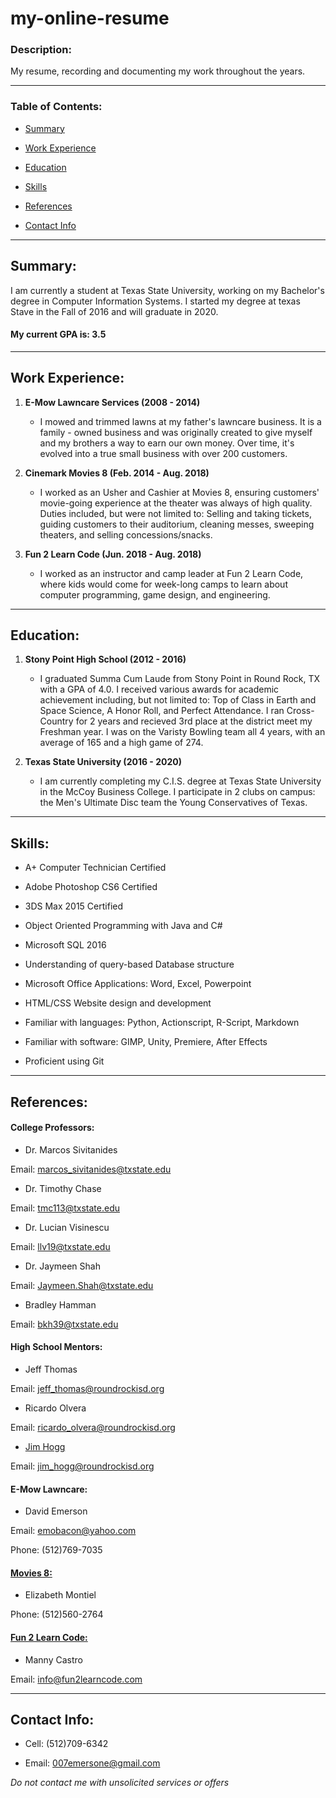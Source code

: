 # my-online-resume

### Description:

My resume, recording and documenting my work throughout the years.

---

### Table of Contents:

* [Summary](https://github.com/EnEmerson/my-online-resume#summary)

* [Work Experience](https://github.com/EnEmerson/my-online-resume#work-experience)

* [Education](https://github.com/EnEmerson/my-online-resume#education)

* [Skills](https://github.com/EnEmerson/my-online-resume#skills)

* [References](https://github.com/EnEmerson/my-online-resume#references)

* [Contact Info](https://github.com/EnEmerson/my-online-resume#contact-info)

---

## Summary:

I am currently a student at Texas State University, working on my Bachelor's degree in Computer Information Systems. I started my degree at texas Stave in the Fall of 2016 and will graduate in 2020.

#### My current GPA is: 3.5

---

## Work Experience:

1. **E-Mow Lawncare Services (2008 \- 2014)**
	* I mowed and trimmed lawns at my father's lawncare business. It is a family \- owned business and was originally created to give myself and my brothers a way to earn our own money. Over time, it's evolved into a true small business with over 200 customers.

2. **Cinemark Movies 8 (Feb. 2014 \- Aug. 2018)**
	* I worked as an Usher and Cashier at Movies 8, ensuring customers' movie\-going experience at the theater was always of high quality. Duties included, but were not limited to: Selling and taking tickets, guiding customers to their auditorium, cleaning messes, sweeping theaters, and selling concessions/snacks.

3. **Fun 2 Learn Code (Jun. 2018 \- Aug. 2018)**
	* I worked as an instructor and camp leader at Fun 2 Learn Code, where kids would come for week\-long camps to learn about computer programming, game design, and engineering.

---

## Education:

1. **Stony Point High School (2012 \- 2016)**
	* I graduated Summa Cum Laude from Stony Point in Round Rock, TX with a GPA of 4.0. I received various awards for academic achievement including, but not limited to: Top of Class in Earth and Space Science, A Honor Roll, and Perfect Attendance. I ran Cross\-Country for 2 years and recieved 3rd place at the district meet my Freshman year. I was on the Varisty Bowling team all 4 years, with an average of 165 and a high game of 274.

2. **Texas State University (2016 \- 2020)**
	* I am currently completing my C.I.S. degree at Texas State University in the McCoy Business College. I participate in 2 clubs on campus: the Men's Ultimate Disc team the Young Conservatives of Texas.

---

## Skills:

* A+ Computer Technician Certified

* Adobe Photoshop CS6 Certified

* 3DS Max 2015 Certified

* Object Oriented Programming with Java and C#

* Microsoft SQL 2016

* Understanding of query\-based Database structure

* Microsoft Office Applications: Word, Excel, Powerpoint

* HTML/CSS Website design and development

* Familiar with languages: Python, Actionscript, R\-Script, Markdown

* Familiar with software: GIMP, Unity, Premiere, After Effects

* Proficient using Git

---

## References:

#### College Professors:

* Dr. Marcos Sivitanides

Email: marcos_sivitanides@txstate.edu

* Dr. Timothy Chase

Email: tmc113@txstate.edu

* Dr. Lucian Visinescu

Email: llv19@txstate.edu

* Dr. Jaymeen Shah

Email: Jaymeen.Shah@txstate.edu

* Bradley Hamman

Email: bkh39@txstate.edu

#### High School Mentors:

* Jeff Thomas

Email: jeff_thomas@roundrockisd.org

* Ricardo Olvera

Email: ricardo_olvera@roundrockisd.org

* [Jim Hogg](https://www.daddysbees.com/)

Email: jim_hogg@roundrockisd.org

#### E\-Mow Lawncare:

* David Emerson

Email: emobacon@yahoo.com

Phone: (512)769\-7035

#### [Movies 8:](https://www.cinemark.com/central-texas/cinemark-movies-8)

* Elizabeth Montiel

Phone: (512)560\-2764

#### [Fun 2 Learn Code:](https://fun2learncode.com/)

* Manny Castro

Email: info@fun2learncode.com

---

## Contact Info:

* Cell: (512)709\-6342

* Email: 007emersone@gmail.com

*Do not contact me with unsolicited services or offers*









